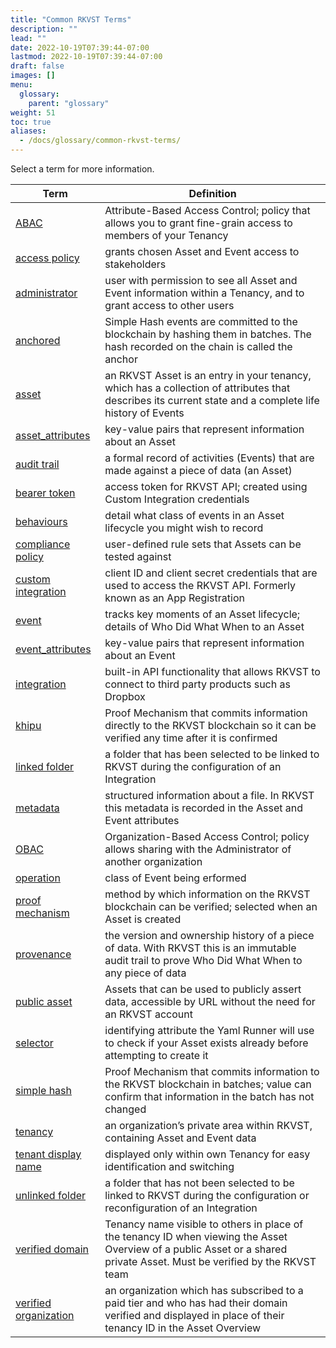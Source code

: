 ```yaml
---
title: "Common RKVST Terms"
description: ""
lead: ""
date: 2022-10-19T07:39:44-07:00
lastmod: 2022-10-19T07:39:44-07:00
draft: false
images: []
menu: 
  glossary:
    parent: "glossary"
weight: 51
toc: true
aliases: 
  - /docs/glossary/common-rkvst-terms/
---
```


Select a term for more information.

| **Term**            | **Definition**                                                                                                       |
|---------------------|----------------------------------------------------------------------------------------------------------------------|
| [ABAC](/platform/administration/managing-access-to-an-asset-with-abac/)                | Attribute-Based Access Control; policy that allows you to grant fine-grain access to members of your Tenancy         |
| [access policy](/platform/overview/core-concepts/#access-policies)       | grants chosen Asset and Event access to stakeholders                                                                 |
| [administrator](/developers/developer-patterns/getting-access-tokens-using-app-registrations/#creating-an-app-registration)           | user with permission to see all Asset and Event information within a Tenancy, and to grant access to other users                                   |
| [anchored](/developers/developer-patterns/verifying-with-simple-hash/)  | Simple Hash events are committed to the blockchain by hashing them in batches. The hash recorded on the chain is called the anchor |
| [asset](/platform/overview/core-concepts/#assets)               | an RKVST Asset is an entry in your tenancy, which has a collection of attributes that describes its current state and a complete life history of Events |
| [asset_attributes](/platform/overview/creating-an-asset/#creating-an-asset)    | key-value pairs that represent information about an Asset                                                            |
| [audit trail](https://en.wiktionary.org/wiki/audit_trail) | a formal record of activities (Events) that are made against a piece of data (an Asset)|
| [bearer token](/platform/overview/creating-an-asset/#creating-an-asset)        | access token for RKVST API; created using Custom Integration credentials                                               |
| [behaviours](/platform/overview/creating-an-asset/#creating-an-asset)          | detail what class of events in an Asset lifecycle you might wish to record                                           |
| [compliance policy](/platform/administration/compliance-policies/)   | user-defined rule sets that Assets can be tested against
| [custom integration](/developers/developer-patterns/getting-access-tokens-using-app-registrations/#creating-an-app-registration)    | client ID and client secret credentials that are used to access the RKVST API. Formerly known as an App Registration                                                             |
| [event](/platform/overview/core-concepts/#events)               | tracks key moments of an Asset lifecycle; details of Who Did What When to an Asset                                   |
| [event_attributes](/platform/overview/creating-an-event-against-an-asset/#creating-events)    | key-value pairs that represent information about an Event                                                            |
| [integration](/platform/administration/dropbox-integration/) | built-in API functionality that allows RKVST to connect to third party products such as Dropbox |
| [khipu](/platform/overview/advanced-concepts/#khipu)    | Proof Mechanism that commits information directly to the RKVST blockchain so it can be verified any time after it is confirmed                                                            |
| [linked folder](/platform/administration/dropbox-integration/#editing-the-list-of-linked-folders) | a folder that has been selected to be linked to RKVST during the configuration of an Integration|
| [metadata](https://en.wiktionary.org/wiki/metadata) | structured information about a file. In RKVST this metadata is recorded in the Asset and Event attributes|
| [OBAC](/platform/administration/sharing-assets-with-obac/)                | Organization-Based Access Control; policy allows sharing with the Administrator of another organization                  |
| [operation](/platform/overview/creating-an-event-against-an-asset/#creating-events)  | class of Event being erformed                                                                                       |
| [proof mechanism](/platform/overview/advanced-concepts/#proof-mechanisms)           | method by which information on the RKVST blockchain can be verified; selected when an Asset is created                                                                                       |
| [provenance](https://en.wiktionary.org/wiki/provenance) | the version and ownership history of a piece of data. With RKVST this is an immutable audit trail to prove Who Did What When to any piece of data  |
| [public asset](/platform/overview/public-attestation/)        | Assets that can be used to publicly assert data, accessible by URL without the need for an RKVST account                                                   |
| [selector](/platform/overview/creating-an-asset/#creating-an-asset)            | identifying attribute the Yaml Runner will use to check if your Asset exists already before attempting to create it  |
| [simple hash](/platform/overview/advanced-concepts/#simple-hash)            | Proof Mechanism that commits information to the RKVST blockchain in batches; value can confirm that information in the batch has not changed |
| [tenancy](/platform/overview/core-concepts/#tenancies)             | an organization’s private area within RKVST, containing Asset and Event data                                         |
| [tenant display name](/platform/administration/identity-and-access-management/#tenant-display-name) | displayed only within own Tenancy for easy identification and switching |
| [unlinked folder](/platform/administration/dropbox-integration/#editing-the-list-of-linked-folders) | a folder that has not been selected to be linked to RKVST during the configuration or reconfiguration of an Integration                                              |
| [verified domain](/platform/administration/verified-domain/)     | Tenancy name visible to others in place of the tenancy ID when viewing the Asset Overview of a public Asset or a shared private Asset. Must be verified by the RKVST team                                        |
| [verified organization](/platform/administration/verified-domain/)| an organization which has subscribed to a paid tier and who has had their domain verified and displayed in place of their tenancy ID in the Asset Overview |
